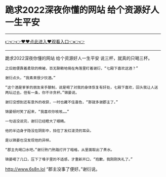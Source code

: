 # 跪求2022深夜你懂的网站 给个资源好人一生平安

<hr/><a href="https://github.com/etdfr/piqi/issues/1">👉👉👉♥♥点此进入♥观看入口👈👉👉</a><hr/>

跪求2022深夜你懂的网站 给个资源好人一生平安
说三杯，就真的只喝三杯。

    之后她便靠着柔软的棉被，百无聊赖地倚在角落里盯着谢衍，“七殿下喜欢这酒？”

    谢衍点头，“我素来很少饮酒。”

    “这个酒是爹爹的朋友亲手酿制，说是喝了对我的身体恢复有好处，七殿下喜欢，回头我让人送两坛过去，但有一条，你不许贪杯。”锦晏说。

    谢衍没想到还有意外的收获，一时也藏不住喜色，“那就多谢郡主了。”

    锦晏顿时笑了起来，“我喜欢你咳咳……”

    一句话没说完，谢衍已经瞪大了眼睛。

    他的半边身子隐没在阴影中，挡住了发红滚烫的耳朵。

    是以锦晏也没发现他的异样。

    “郡主先喝口水吧。”谢衍熟门熟路打开了暗格，从里面取出了茶水。

    锦晏喝了几口，压下了嗓子里的不适感，才重新开口，“抱歉，我刚刚失礼了。”
http://www.6s8n.lol
    “郡主没事了便好。”谢衍说。
